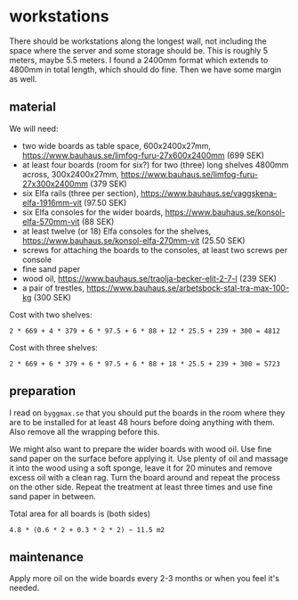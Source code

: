 # workstations

There should be workstations along the longest wall, not including the space where the server and some storage should be. This is roughly 5 meters, maybe 5.5 meters. I found a 2400mm format which extends to 4800mm in total length, which should do fine. Then we have some margin as well.

## material

We will need:

* two wide boards as table space, 600x2400x27mm, https://www.bauhaus.se/limfog-furu-27x600x2400mm (699 SEK)
* at least four boards (room for six?) for two (three) long shelves 4800mm across, 300x2400x27mm, https://www.bauhaus.se/limfog-furu-27x300x2400mm (379 SEK)
* six Elfa rails (three per section), https://www.bauhaus.se/vaggskena-elfa-1916mm-vit (97.50 SEK)
* six Elfa consoles for the wider boards, https://www.bauhaus.se/konsol-elfa-570mm-vit (88 SEK)
* at least twelve (or 18) Elfa consoles for the shelves, https://www.bauhaus.se/konsol-elfa-270mm-vit (25.50 SEK)
* screws for attaching the boards to the consoles, at least two screws per console
* fine sand paper
* wood oil, https://www.bauhaus.se/traolja-becker-elit-2-7-l (239 SEK)
* a pair of trestles, https://www.bauhaus.se/arbetsbock-stal-tra-max-100-kg  (300 SEK)

Cost with two shelves:

```
2 * 669 + 4 * 379 + 6 * 97.5 + 6 * 88 + 12 * 25.5 + 239 + 300 = 4812
```

Cost with three shelves:

```
2 * 669 + 6 * 379 + 6 * 97.5 + 6 * 88 + 18 * 25.5 + 239 + 300 = 5723
```

## preparation

I read on `byggmax.se` that you should put the boards in the room where they are to be installed for at least 48 hours before doing anything with them. Also remove all the wrapping before this.

We might also want to prepare the wider boards with wood oil. Use fine sand paper on the surface before applying it. Use plenty of oil and massage it into the wood using a soft sponge, leave it for 20 minutes and remove excess oil with a clean rag. Turn the board around and repeat the process on the other side. Repeat the treatment at least three times and use fine sand paper in between.

Total area for all boards is (both sides)

```
4.8 * (0.6 * 2 + 0.3 * 2 * 2) ~ 11.5 m2
```

## maintenance

Apply more oil on the wide boards every 2-3 months or when you feel it's needed.
